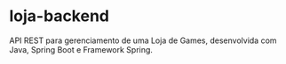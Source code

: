 # loja-backend
API REST para gerenciamento de uma Loja de Games, desenvolvida com Java, Spring Boot e Framework Spring.
